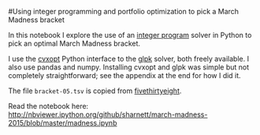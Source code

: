 #Using integer programming and portfolio optimization to pick a March Madness bracket

In this notebook I explore the use of an [integer program](http://en.wikipedia.org/wiki/Integer_programming) solver in Python to pick an optimal March Madness bracket.

I use the [cvxopt](http://cvxopt.org/) Python interface to the [glpk](https://www.gnu.org/software/glpk/) solver, both freely available. I also use pandas and numpy. Installing cvxopt and glpk was simple but not completely straightforward; see the appendix at the end for how I did it.

The file `bracket-05.tsv` is copied from [fivethirtyeight](https://github.com/fivethirtyeight/data/tree/master/march-madness-predictions-2015).

Read the notebook here: http://nbviewer.ipython.org/github/sharnett/march-madness-2015/blob/master/madness.ipynb
